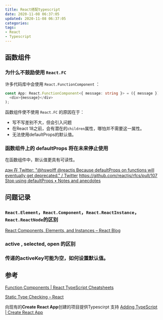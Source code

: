 ```yaml
---
title: React搭配typescript
date: 2020-11-08 06:37:05
updated: 2020-11-08 06:37:05
categories:
tags:
- React
- Typescript
---
```


## 函数组件

### 为什么不鼓励使用 `React.FC`

许多代码库中会使用 `React.FunctionComponent` ：

```ts
const App: React.FunctionComponent<{ message: string }> = ({ message }) => (
  <div>{message}</div>
);
```

函数组件使不使用 `React.FC` 的原因在于：
- 写不写差别不大，但会引入问题
- 在React 18之前，会有潜在的`children`属性，哪怕并不需要这一属性。
- 无法使用defaultProps的默认值。

### 函数组件上的 defaultProps 将在未来停止使用 

在函数组件中，默认值更具有可读性。

[дэн 在 Twitter: "@hswolff @reactjs Because defaultProps on functions will eventually get deprecated." / Twitter](https://twitter.com/dan_abramov/status/1133878326358171650)
https://github.com/reactjs/rfcs/pull/107 
[Stop using defaultProps • Notes and anecdotes](https://notes.webutvikling.org/stop-using-defaultprops/)

## 问题记录

### `React.Element`，`React.Component`，`React.ReactInstance`， `React.ReactNode`的区别

[React Components, Elements, and Instances – React Blog](https://reactjs.org/blog/2015/12/18/react-components-elements-and-instances.html)

### active , selected, open 的区别

### 传递的activeKey可能为空，如何设置默认值。



## 参考

[Function Components | React TypeScript Cheatsheets](https://react-typescript-cheatsheet.netlify.app/docs/basic/getting-started/function_components)

[Static Type Checking – React](https://reactjs.org/docs/static-type-checking.html#typescript)

向现有的**Create React App**创建的项目提供Typescirpt 支持
[Adding TypeScript | Create React App](https://create-react-app.dev/docs/adding-typescript/)